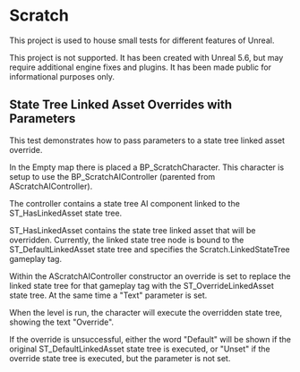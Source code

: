 # Scratch

This project is used to house small tests for different features of Unreal.

This project is not supported. It has been created with Unreal 5.6, but may require additional engine fixes and plugins. It has been made public for informational purposes only.

## State Tree Linked Asset Overrides with Parameters
This test demonstrates how to pass parameters to a state tree linked asset override.

In the Empty map there is placed a BP_ScratchCharacter. This character is setup to use the BP_ScratchAIController (parented from AScratchAIController).

The controller contains a state tree AI component linked to the ST_HasLinkedAsset state tree.

ST_HasLinkedAsset contains the state tree linked asset that will be overridden.  Currently, the linked state tree node is bound to the ST_DefaultLinkedAsset state tree and specifies the Scratch.LinkedStateTree gameplay tag.

Within the AScratchAIController constructor an override is set to replace the linked state tree for that gameplay tag with the ST_OverrideLinkedAsset state tree. At the same time a "Text" parameter is set.

When the level is run, the character will execute the overridden state tree, showing the text "Override".

If the override is unsuccessful, either the word "Default" will be shown if the original ST_DefaultLinkedAsset state tree is executed, or "Unset" if the override state tree is executed, but the parameter is not set.
